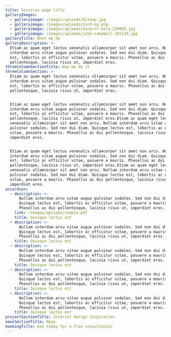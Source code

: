 ```yaml
---
title: Services page title
galleryImages:
  - galleryimage: /images/uploads/bitmap.jpg
  - galleryimage: /images/uploads/card-og.png
  - galleryimage: /images/uploads/harprit-bola-239056.jpg
  - galleryimage: /images/uploads/jake-campbell-355139.jpg
galleryTitle: What we do
galleryDescription: >-
  Etiam ac quam eget lectus venenatis ullamcorper sit amet non arcu. Nullam
  interdum arcu vitae augue pulvinar sodales. Sed non dui diam. Quisque lectus
  est, lobortis ac efficitur vitae, posuere a mauris. Phasellus ac dui
  pellentesque, lacinia risus ut, imperdiet eros.
threeColumnSectionTitle: How we do it
threeColumnSection: >-
  Etiam ac quam eget lectus venenatis ullamcorper sit amet non arcu. Nullam
  interdum arcu vitae augue pulvinar sodales. Sed non dui diam. Quisque lectus
  est, lobortis ac efficitur vitae, posuere a mauris. Phasellus ac dui
  pellentesque, lacinia risus ut, imperdiet eros.


  Etiam ac quam eget lectus venenatis ullamcorper sit amet non arcu. Nullam
  interdum arcu vitae augue pulvinar sodales. Sed non dui diam. Quisque lectus
  est, lobortis ac efficitur vitae, posuere a mauris. Phasellus ac dui
  pellentesque, lacinia risus ut, imperdiet eros.Etiam ac quam eget lectus
  venenatis ullamcorper sit amet non arcu. Nullam interdum arcu vitae augue
  pulvinar sodales. Sed non dui diam. Quisque lectus est, lobortis ac efficitur
  vitae, posuere a mauris. Phasellus ac dui pellentesque, lacinia risus ut,
  imperdiet eros.


  Etiam ac quam eget lectus venenatis ullamcorper sit amet non arcu. Nullam
  interdum arcu vitae augue pulvinar sodales. Sed non dui diam. Quisque lectus
  est, lobortis ac efficitur vitae, posuere a mauris. Phasellus ac dui
  pellentesque, lacinia risus ut, imperdiet eros.Etiam ac quam eget lectus
  venenatis ullamcorper sit amet non arcu. Nullam interdum arcu vitae augue
  pulvinar sodales. Sed non dui diam. Quisque lectus est, lobortis ac efficitur
  vitae, posuere a mauris. Phasellus ac dui pellentesque, lacinia risus ut,
  imperdiet eros.
accordion:
  - description: >-
      Nullam interdum arcu vitae augue pulvinar sodales. Sed non dui diam.
      Quisque lectus est, lobortis ac efficitur vitae, posuere a mauris.
      Phasellus ac dui pellentesque, lacinia risus ut, imperdiet eros.
    link: /images/uploads/sample.pdf
    title: Quisque lectus est
  - description: >-
      Nullam interdum arcu vitae augue pulvinar sodales. Sed non dui diam.
      Quisque lectus est, lobortis ac efficitur vitae, posuere a mauris.
      Phasellus ac dui pellentesque, lacinia risus ut, imperdiet eros.
    title: Quisque lectus est
  - description: >-
      Nullam interdum arcu vitae augue pulvinar sodales. Sed non dui diam.
      Quisque lectus est, lobortis ac efficitur vitae, posuere a mauris.
      Phasellus ac dui pellentesque, lacinia risus ut, imperdiet eros.
    title: Quisque lectus est
  - description: >-
      Nullam interdum arcu vitae augue pulvinar sodales. Sed non dui diam.
      Quisque lectus est, lobortis ac efficitur vitae, posuere a mauris.
      Phasellus ac dui pellentesque, lacinia risus ut, imperdiet eros.
    title: Quisque lectus est
  - description: >-
      Nullam interdum arcu vitae augue pulvinar sodales. Sed non dui diam.
      Quisque lectus est, lobortis ac efficitur vitae, posuere a mauris.
      Phasellus ac dui pellentesque, lacinia risus ut, imperdiet eros.
    title: Quisque lectus est
projectSectionTitle: Interior design inspiration
newsSectionTitle: News
bookingTitle: Ask today for a free consultation
---
```


